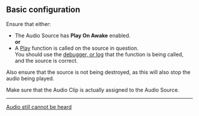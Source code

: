 ## Basic configuration

Ensure that either:  
- The Audio Source has **Play On Awake** enabled.  
**or**  
- A [Play](https://docs.unity3d.com/ScriptReference/AudioSource.Play.html) function is called on the source in question.  
You should use the [debugger, or log](../../Programming/Debugging.md) that the function is being called, and the source is correct.
  
Also ensure that the source is not being destroyed, as this will also stop the audio being played.

Make sure that the Audio Clip is actually assigned to the Audio Source.

---
[Audio still cannot be heard](Missing%20Audio%20Listener.md)